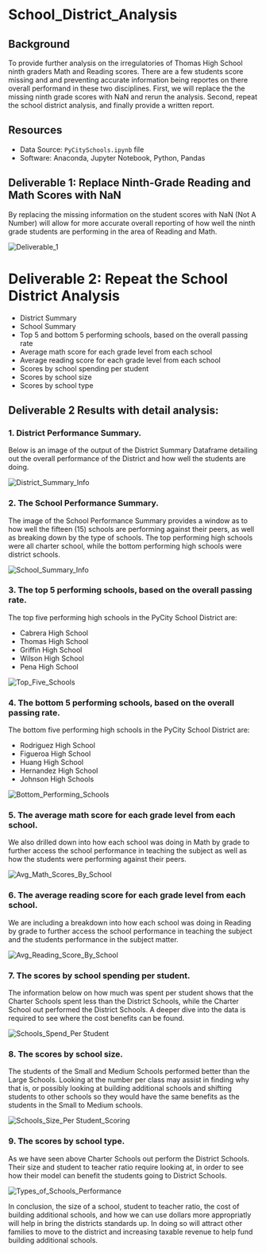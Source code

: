# School_District_Analysis

## Background
To provide further analysis on the irregulatories of Thomas High School ninth graders Math and Reading scores.  There are a few students score missing and and preventing accurate information being reportes on there overall performand in these two disciplines.  First, we will replace the the missing ninth grade scores with NaN and rerun the analysis. Second, repeat the school district analysis, and finally provide a written report.   

## Resources
* Data Source: `PyCitySchools.ipynb` file 
* Software: Anaconda, Jupyter Notebook, Python, Pandas

## Deliverable 1: Replace Ninth-Grade Reading and Math Scores with NaN
By replacing the missing information on the student scores with NaN (Not A Number) will allow for more accurate overall reporting of how well the ninth grade students are performing in the area of Reading and Math.

![Deliverable_1](https://user-images.githubusercontent.com/17502725/143724140-34ba2103-49c8-4fdc-a6df-696e964e6692.PNG)

# Deliverable 2: Repeat the School District Analysis

* District Summary  
* School Summary
* Top 5 and bottom 5 performing schools, based on the overall passing rate
* Average math score for each grade level from each school
* Average reading score for each grade level from each school
* Scores by school spending per student
* Scores by school size
* Scores by school type
 
## Deliverable 2 Results with detail analysis:
### 1. District Performance Summary.
Below is an image of the output of the District Summary Dataframe detailing out the overall performance of the District and how well the students are doing.  

![District_Summary_Info](https://user-images.githubusercontent.com/17502725/143724378-68764568-1a8e-4798-9200-2cb10bd388b7.png)

### 2. The School Performance Summary.
The image of the School Performance Summary provides a window as to how well the fifteen (15) schools are performing against their peers, as well as breaking down by the type of schools. The top performing high schools were all charter school, while the bottom performing high schools were district schools.  

![School_Summary_Info](https://user-images.githubusercontent.com/17502725/143724495-6766ecbe-f065-4f92-a780-af75cc55fb5b.PNG)

### 3. The top 5 performing schools, based on the overall passing rate.
The top five performing high schools in the PyCity School District are: 
* Cabrera High School
* Thomas High School
* Griffin High School
* Wilson High School
* Pena High School

![Top_Five_Schools](https://user-images.githubusercontent.com/17502725/143724730-2c766c35-58a7-4e12-ba45-35e42fb3dfd5.PNG)

### 4. The bottom 5 performing schools, based on the overall passing rate.
The bottom five performing high schools in the PyCity School District are: 
* Rodriguez High School
* Figueroa High School
* Huang High School
* Hernandez High School
* Johnson High Schools

![Bottom_Performing_Schools](https://user-images.githubusercontent.com/17502725/143724786-f6664a3a-b5ad-4f05-85d7-f2e4b031d563.PNG)

### 5. The average math score for each grade level from each school.
We also drilled down into how each school was doing in Math by grade to further access the school performance in teaching the subject as well as how the students were performing against their peers. 

![Avg_Math_Scores_By_School](https://user-images.githubusercontent.com/17502725/143725017-a93558ab-bfb8-4906-af4e-8705252fa5e6.PNG)

### 6. The average reading score for each grade level from each school.
We are including a breakdown into how each school was doing in Reading by grade to further access the school performance in teaching the subject and the students performance in the subject matter. 

![Avg_Reading_Score_By_School](https://user-images.githubusercontent.com/17502725/143725069-b4238ba6-e535-4cc4-9ffc-e12629ee10b3.PNG)

### 7. The scores by school spending per student.
The information below on how much was spent per student shows that the Charter Schools spent less than the District Schools, while the Charter School out performed the District Schools.  A deeper dive into the data is required to see where the cost benefits can be found.  

![Schools_Spend_Per Student](https://user-images.githubusercontent.com/17502725/143725156-6aabc7a5-5536-474c-a6f1-3aead9a5cd3e.PNG)

### 8. The scores by school size.
The students of the Small and Medium Schools performed better than the Large Schools.  Looking at the number per class may assist in finding why that is, or possibly looking at building additional schools and shifting students to other schools so they would have the same benefits as the students in the Small to Medium schools. 

![Schools_Size_Per Student_Scoring](https://user-images.githubusercontent.com/17502725/143725236-aa0b143e-c809-41ae-af8c-a15b96ab5f5b.PNG)

### 9. The scores by school type.
As we have seen above Charter Schools out perform the District Schools.  Their size and student to teacher ratio require looking at, in order to see how their model can benefit the students going to District Schools.  

![Types_of_Schools_Performance](https://user-images.githubusercontent.com/17502725/143725318-182cebe9-c6b9-4c0a-8fe7-3eeb5d23468e.PNG)

In conclusion, the size of a school, student to teacher ratio, the cost of building additional schools, and how we can use dollars more appropriatly will help in bring the districts standards up.  In doing so will attract other families to move to the district and increasing taxable revenue to help fund building additional schools. 
